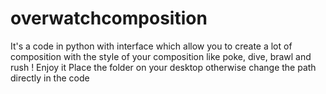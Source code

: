 # overwatchcomposition
It's a code in python with interface which allow you to create a lot of composition with the style of your composition like poke, dive, brawl and rush ! Enjoy it
Place the folder on your desktop otherwise change the path directly in the code

